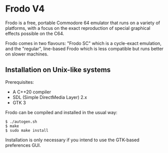 # Frodo V4
Frodo is a free, portable Commodore 64 emulator that runs on a variety
of platforms, with a focus on the exact reproduction of special graphical
effects possible on the C64.

Frodo comes in two flavours: "Frodo SC" which is a cycle-exact emulation,
and the "regular", line-based Frodo which is less compatible but runs better
on slower machines.

## Installation on Unix-like systems
Prerequisites:
* A C++20 compiler
* SDL (Simple DirectMedia Layer) 2.x
* GTK 3

Frodo can be compiled and installed in the usual way:
```
$ ./autogen.sh
$ make
$ sudo make install
```
Installation is only necessary if you intend to use the GTK-based
preferences GUI.
